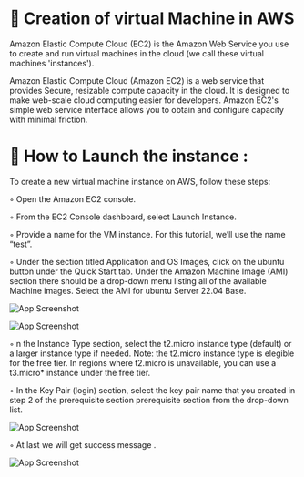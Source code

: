 
# 🔖 Creation of virtual Machine in AWS


Amazon Elastic Compute Cloud (EC2) is the Amazon Web Service you use to create and run virtual machines in the cloud (we call these virtual machines 'instances').

Amazon Elastic Compute Cloud (Amazon EC2) is a web service that provides Secure, resizable compute capacity in the cloud. It is designed to make web-scale cloud computing easier for developers. Amazon EC2's simple web service interface allows you to obtain and configure capacity with minimal friction.

# 📕 How to Launch the instance :


To create a new virtual machine instance on AWS, follow these steps:

◦ Open the Amazon EC2 console.

◦ From the EC2 Console dashboard, select Launch Instance.

◦ Provide a name for the VM instance. For this tutorial, we’ll use the name “test”.

◦ Under the section titled Application and OS Images, click on the ubuntu button under the Quick Start tab. Under the Amazon Machine Image (AMI) section there should be a drop-down menu listing all of the available Machine images. Select the AMI for ubuntu Server 22.04 Base.





![App Screenshot](https://developer.rhino3d.com/images/AWS_Setup_11.png)



![App Screenshot](https://developer.rhino3d.com/images/AWS_Setup_12.png)

◦ n the Instance Type section, select the t2.micro instance type (default) or a larger instance type if needed. Note: the t2.micro instance type is elegible for the free tier. In regions where t2.micro is unavailable, you can use a t3.micro* instance under the free tier.

◦ In the Key Pair (login) section, select the key pair name that you created in step 2 of the prerequisite section prerequisite section from the drop-down list.


![App Screenshot](https://developer.rhino3d.com/images/AWS_Setup_13.png)

◦ At last we will get success message .

![App Screenshot](https://developer.rhino3d.com/images/AWS_Setup_15.png)

